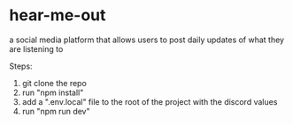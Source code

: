 # hear-me-out
a social media platform that allows users to post daily updates of what they are listening to

Steps:
1. git clone the repo
2. run "npm install"
3. add a ".env.local" file to the root of the project with the discord values
4. run "npm run dev"
